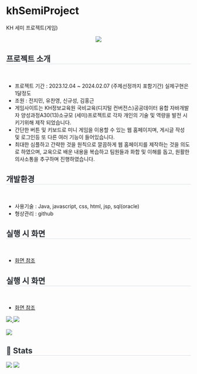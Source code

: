 # khSemiProject
KH 세미 프로젝트(게임)


<div align= "center">
    <img src="https://capsule-render.vercel.app/api?type=waving&color=gradient&height=180&text=게임모음사이트&animation=&fontColor=000000&fontSize=40" />
</div>
    <h2 style="border-bottom: 1px solid #d8dee4; color: #282d33;"> 프로젝트  소개 </h2> <br> 
     <ul>
         <li>프로젝트 기간 :  2023.12.04 ~ 2024.02.07 (주제선정까지 포함기간) 실제구현은 1달정도</li>
         <li>조원 : 전지민, 유찬영, 신규성, 김홍근</li>
         <li>게임사이트는 KH정보교육원 국비교육(디지털 컨버전스)공공데이터 융합 자바개발자 양성과정A30(13)소규모 (세미)프로젝트로 각자 개인의 기술 및 역량을 발전 시키기위해 제작 되었습니다.</li>
         <li>간단한 버튼 및 키보드로 미니 게임을 이용할 수 있는 웹 홈페이지며, 게시글 작성 및 로그인등 또 다른 여러 기능이 들어있습니다.</li>
         <li>최대한 심플하고 간략한 것을 원칙으로 깔끔하게 웹 홈페이지를 제작하는 것을 의도로 하였으며, 교육으로 배운 내용을 복습하고 팀원들과 화합 및 이해를 돕고, 원활한 의사소통을 추구하며 진행하였습니다.</li>
     </ul>
    <h2 style="border-bottom: 1px solid #d8dee4; color: #282d33;"> 개발환경 </h2> <br> 
     <ul>
         <li>사용기술 : Java, javascript, css, html, jsp, sql(oracle) </li>
         <li>형상관리 : github</li>
     </ul>
     <h2 style="border-bottom: 1px solid #d8dee4; color: #282d33;"> 실행 시 화면 </h2> <br> 
     <ul>
         <li><a href="https://www.notion.so/e007f50ac0024c00837bbd880fd95f44">화면 참조</a></li>
     </ul>
     <h2 style="border-bottom: 1px solid #d8dee4; color: #282d33;"> 실행 시 화면 </h2> <br> 
     <ul>
         <li><a href="https://www.notion.so/e007f50ac0024c00837bbd880fd95f44">화면 참조</a></li>
     </ul>
    <div style="text-align: left;"> <a href=https://blog.naver.com/jimin10722> <img src="https://img.shields.io/badge/Naver-03C75A?style=for-the-badge&logo=Naver&logoColor=white&link=https://blog.naver.com/jimin10722"> </a>
         <a href=mailto:iamjimin0722@gmail.com> <img src="https://img.shields.io/badge/Gmail-EA4335?style=for-the-badge&logo=Gmail&logoColor=white&link=mailto:iamjimin0722@gmail.com"> </a>
          </div>  <br> 
    <div style="text-align: left;"> <a href="https://hits.seeyoufarm.com"> <img src="https://hits.seeyoufarm.com/api/count/incr/badge.svg?url=https%3A%2F%2Fgithub.com%2Fjimin1012%2F&count_bg=%23000000&title_bg=%23000000&icon=github.svg&icon_color=%23FFFFFF&title=GitHub&edge_flat=false"/></a>
       </div> 
    <div style="text-align: left;"> 
    <h2 style="border-bottom: 1px solid #d8dee4; color: #282d33;"> 🏅 Stats </h2> <div style="text-align: left;"> <img src="https://github-readme-stats.vercel.app/api?username=jimin1012&bg_color=180,000000,&title_color=000000&text_color=000000"
         /> <img src="https://github-readme-stats.vercel.app/api/top-langs/?username=jimin1012&layout=compact&bg_color=180,000000,&title_color=000000&text_color=000000"
          /> </div> 
    </div>
    
